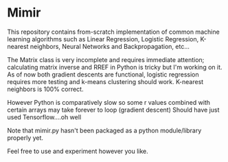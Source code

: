 # Mimir

This repository contains from-scratch implementation of common machine learning algorithms such as Linear Regression, Logistic Regression, K-nearest neighbors, Neural Networks and Backpropagation, etc...

The Matrix class is very incomplete and requires immediate attention; calculating matrix inverse and RREF in Python is tricky but I'm working on it.
As of now both gradient descents are functional, logistic regression requires more testing and k-means clustering should work. K-nearest neighbors is 100% correct. 

However Python is comparatively slow so some r values combined with certain arrays may take forever to loop (gradient descent)
Should have just used Tensorflow....oh well

Note that mimir.py hasn't been packaged as a python module/library properly yet.

Feel free to use and experiment however you like.
